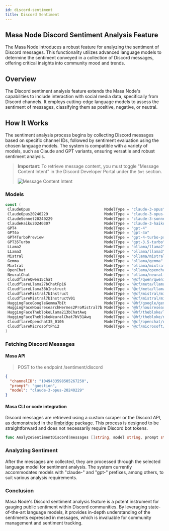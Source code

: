 ```yaml
---
id: discord-sentiment
title: Discord Sentiment
---
```


## Masa Node Discord Sentiment Analysis Feature

The Masa Node introduces a robust feature for analyzing the sentiment of Discord messages. This functionality utilizes advanced language models to determine the sentiment conveyed in a collection of Discord messages, offering critical insights into community mood and trends.

## Overview

The Discord sentiment analysis feature extends the Masa Node's capabilities to include interaction with social media data, specifically from Discord channels. It employs cutting-edge language models to assess the sentiment of messages, classifying them as positive, negative, or neutral.

## How It Works

The sentiment analysis process begins by collecting Discord messages based on specific channel IDs, followed by sentiment evaluation using the chosen language models. The system is compatible with a variety of models, such as Claude and GPT variants, ensuring versatile and robust sentiment analysis.

> **Important**: To retrieve message content, you must toggle "Message Content Intent" in the Discord Developer Portal under the `Bot` section.
>
> ![Message Content Intent](/img/discord-message-content-intent.png)


### Models

```go
const (
 ClaudeOpus                                 ModelType = "claude-3-opus"
 ClaudeOpus20240229                         ModelType = "claude-3-opus-20240229"
 ClaudeSonnet20240229                       ModelType = "claude-3-sonnet-20240229"
 ClaudeHaiku20240307                        ModelType = "claude-3-haiku-20240307"
 GPT4                                       ModelType = "gpt-4"
 GPT4o                                      ModelType = "gpt-4o"
 GPT4TurboPreview                           ModelType = "gpt-4-turbo-preview"
 GPT35Turbo                                 ModelType = "gpt-3.5-turbo"
 LLama2                                     ModelType = "ollama/llama2"
 LLama3                                     ModelType = "ollama/llama3"
 Mistral                                    ModelType = "ollama/mistral"
 Gemma                                      ModelType = "ollama/gemma"
 Mixtral                                    ModelType = "ollama/mixtral"
 OpenChat                                   ModelType = "ollama/openchat"
 NeuralChat                                 ModelType = "ollama/neural-chat"
 CloudflareQwen15Chat                       ModelType = "@cf/qwen/qwen1.5-0.5b-chat"
 CloudflareLlama27bChatFp16                 ModelType = "@cf/meta/llama-2-7b-chat-fp16"
 CloudflareLlama38bInstruct                 ModelType = "@cf/meta/llama-3-8b-instruct"
 CloudflareMistral7bInstruct                ModelType = "@cf/mistral/mistral-7b-instruct"
 CloudflareMistral7bInstructV01             ModelType = "@cf/mistral/mistral-7b-instruct-v0.1"
 HuggingFaceGoogleGemma7bIt                 ModelType = "@hf/google/gemma-7b-it"
 HuggingFaceNousresearchHermes2ProMistral7b ModelType = "@hf/nousresearch/hermes-2-pro-mistral-7b"
 HuggingFaceTheblokeLlama213bChatAwq        ModelType = "@hf/thebloke/llama-2-13b-chat-awq"
 HuggingFaceTheblokeNeuralChat7bV31Awq      ModelType = "@hf/thebloke/neural-chat-7b-v3-1-awq"
 CloudflareOpenchat35_0106                  ModelType = "@cf/openchat/openchat-3.5-0106"
 CloudflareMicrosoftPhi2                    ModelType = "@cf/microsoft/phi-2"
)
```

### Fetching Discord Messages

#### Masa API

> POST to the endpoint /sentiment/discord

```json
{
  "channelID": "1049433598505267250",
  "prompt": "question",
  "model": "claude-3-opus-20240229"
}
```

#### Masa CLI or code integration

Discord messages are retrieved using a custom scraper or the Discord API, as demonstrated in the [llmbridge](file:///path/to/masa/masa-oracle/pkg/llmbridge/sentiment_discord.go#L123) package. This process is designed to be straightforward and does not necessarily require Discord bot tokens.

```go
func AnalyzeSentimentDiscord(messages []string, model string, prompt string) (string, string, error) { ... }
```

### Analyzing Sentiment

After the messages are collected, they are processed through the selected language model for sentiment analysis. The system currently accommodates models with "claude-" and "gpt-" prefixes, among others, to suit various analysis requirements.

### Conclusion

Masa Node's Discord sentiment analysis feature is a potent instrument for gauging public sentiment within Discord communities. By leveraging state-of-the-art language models, it provides in-depth understanding of the sentiments expressed in messages, which is invaluable for community management and sentiment tracking.
